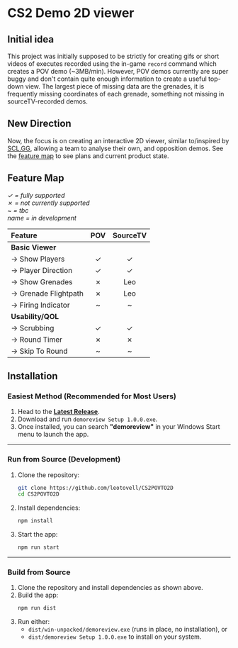 # CS2 Demo 2D viewer

## Initial idea

This project was initially supposed to be strictly for creating gifs or short videos of executes recorded using the in-game `record` command which creates a POV demo (~3MB/min). However, POV demos currently are super buggy and don't contain quite enough information to create a useful top-down view. The largest piece of missing data are the grenades, it is frequently missing coordinates of each grenade, something not missing in sourceTV-recorded demos.

## New Direction

Now, the focus is on creating an interactive 2D viewer, similar to/inspired by [SCL.GG](https://scl.gg), allowing a team to analyse their own, and opposition demos. See the [feature map](#feature-map) to see plans and current product state.

## Feature Map

_&check; = fully supported_<br>
_&cross; = not currently supported_<br>
_\~ = tbc_<br>
_name = in development_<br>

| Feature               |   POV   | SourceTV |
| :-------------------- | :-----: | :------: |
| **Basic Viewer**      |
| -> Show Players       | &check; | &check;  |
| -> Player Direction   | &check; | &check;  |
| -> Show Grenades      | &cross; |   Leo    |
| -> Grenade Flightpath | &cross; |   Leo    |
| -> Firing Indicator   |    ~    |    ~     |
| **Usability/QOL**     |
| -> Scrubbing          | &check; | &check;  |
| -> Round Timer        | &cross; | &cross;  |
| -> Skip To Round      |    ~    |    ~     |

## Installation

### Easiest Method (Recommended for Most Users)

1. Head to the **[Latest Release](https://github.com/yourusername/yourrepo/releases)**.
2. Download and run `demoreview Setup 1.0.0.exe`.
3. Once installed, you can search **"demoreview"** in your Windows Start menu to launch the app.

---

### Run from Source (Development)

1. Clone the repository:
   ```bash
   git clone https://github.com/leotovell/CS2POVTO2D
   cd CS2POVTO2D
   ```
2. Install dependencies:
   ```bash
   npm install
   ```
3. Start the app:
   ```bash
   npm run start
   ```

---

### Build from Source

1. Clone the repository and install dependencies as shown above.
2. Build the app:
   ```bash
   npm run dist
   ```
3. Run either:
   - `dist/win-unpacked/demoreview.exe` (runs in place, no installation), or
   - `dist/demoreview Setup 1.0.0.exe` to install on your system.
